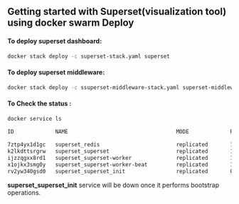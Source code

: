 ## Getting started with Superset(visualization tool) using docker swarm Deploy

#### To deploy superset dashboard:
```sh
docker stack deploy -c superset-stack.yaml superset
```
#### To deploy superset middleware:
```sh
docker stack deploy -c ssuperset-middleware-stack.yaml superset-middleware
```
#### To Check the status :
```sh
docker service ls

ID             NAME                                  MODE             REPLICAS              IMAGE                                                     PORTS
                                         
7ztp4yx1d1gc   superset_redis                        replicated       1/1                   redis:7                                                   
k2lkdttsrgrw   superset_superset                     replicated       1/1                   ghcr.io/datakaveri/superset:4.0.2-1                       *:8088->8088/tcp
ijzzqgxx8rd1   superset_superset-worker              replicated       1/1                   ghcr.io/datakaveri/superset:4.0.2-1                       
x1ojkx3smg0y   superset_superset-worker-beat         replicated       1/1                   ghcr.io/datakaveri/superset:4.0.2-1                       
rv2yw340gsd0   superset_superset_init                replicated       0/1                   ghcr.io/datakaveri/superset:4.0.2-1                       
```

**superset_superset_init** service will be down once it performs bootstrap operations.

